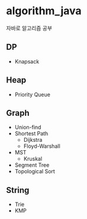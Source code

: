 # algorithm_java  
자바로 알고리즘 공부    
## DP  
 - Knapsack  
## Heap 
 - Priority Queue  
## Graph  
 - Union-find
 - Shortest Path  
   - Dijkstra  
   - Floyd-Warshall  
 - MST  
   - Kruskal  
 - Segment Tree  
 - Topological Sort  
## String
 - Trie  
 - KMP  
